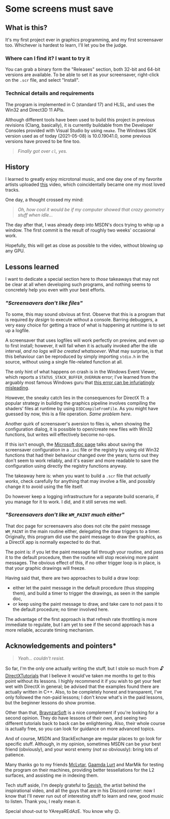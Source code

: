# Some screens must save

## What is this?

It's my first project ever in graphics programming, and my first screensaver too. Whichever is hardest to learn, I'll let you be the judge.

### Where can I find it? I want to try it

You can grab a binary form the "Releases" section, both 32-bit and 64-bit versions are available. To be able to set it as your screensaver, right-click on the ``.scr`` file, and select "Install".

### Technical details and requirements

The program is implemented in C (standard 17) and HLSL, and uses the Win32 and Direct3D 11 APIs.

Although different tools have been used to build this project in previous revisions (Clang, basically), it is currently buildable from the Developer Consoles provided with Visual Studio by using ``nmake``. The Windows SDK version used as of today (2021-05-08) is 10.0.19041.0, some previous versions have proved to be fine too.

> _Finally got over ``cl``, yes._

## History

I learned to greatly enjoy microtonal music, and one day one of my favorite artists uploaded [this](https://www.youtube.com/watch?v=fCOFjBQ-oKw) video, which coincidentally became one my most loved tracks.

One day, a thought crossed my mind:

> _Oh, how cool it would be if my computer showed that crazy geometry stuff when idle..._

The day after that, I was already deep into MSDN's docs trying to whip up a window. The first commit is the result of roughly two weeks' occasional work.

Hopefully, this will get as close as possible to the video, without blowing up any GPU.

## Lessons learned

I want to dedicate a special section here to _those_ takeaways that may not be clear at all when developing such programs, and nothing seems to concretely help you even with your best efforts.

### _"Screensavers don't like files"_

To some, this may sound obvious at first. Observe that this is a program that is required _by design_ to execute without a console. Barring debuggers, a very easy choice for getting a trace of what is happening at runtime is to set up a logfile.

A screensaver that uses logfiles will work perfectly on preview, and even up to first install; however, it will fail when it is actually invoked after the idle interval, _and no logs will be created whatsoever_. What may surprise, is that this behaviour can be reproduced by simply importing ``stdio.h`` in the source, without using a single file-related function at all.

The only hint of what happens on crash is in the Windows Event Viewer, which reports a ``STATUS_STACK_BUFFER_OVERRUN`` error; I've learned from the arguably most famous Windows guru that [this error can be infuriatingly misleading](https://devblogs.microsoft.com/oldnewthing/20190108-00/?p=100655).

However, the sneaky catch lies in the consequences for DirectX 11: a popular strategy in building the graphics pipeline involves compiling the shaders' files at runtime by using ``D3DCompileFromFile``. As you might have guessed by now, this is a file operation. _Same problem here_.

Another quirk of screensaver's aversion to files is, when showing the configuration dialog, it is possible to open/create new files with Win32 functions, but writes will effectively become no-ops.

If this isn't enough, the [Microsoft doc page](https://docs.microsoft.com/en-us/windows/win32/lwef/screen-saver-library#creating-a-screen-saver) talks about saving the screensaver configuration in a ``.ini`` file _or_ the registry by using old Win32 functions that had their behaviour changed over the years; turns out they don't seem to work reliably, and it's easier and more readable to save the configuration using directly the registry functions anyway.

The takeaway here is: when you want to build a ``.scr`` file that _actually works_, check carefully for anything that may involve a file, and possibly change it to avoid using the file itself.

Do however keep a logging infrastructure for a separate build scenario, if you manage for it to work. I did, and it still serves me well.

### _"Screensavers don't like ``WM_PAINT`` much either"_

That doc page for screensavers also does not cite the paint message ``WM_PAINT`` in the main routine either, delegating the draw triggers to a timer. Originally, this program did use the paint message to draw the graphics, as a DirectX app is normally expected to do that.

The point is: if you let the paint message fall through your routine, and pass it to the default procedure, then the routine will stop receiving more paint messages. The obvious effect of this, if no other trigger loop is in place, is that your graphic drawings will freeze.

Having said that, there are two approaches to build a draw loop:
* either let the paint message in the default procedure (thus stopping them), and build a timer to trigger the drawings, as seen in the sample doc,
* or keep using the paint message to draw, and take care to not pass it to the default procedure; no timer involved here.

The advantage of the first approach is that refresh rate throttling is more immediate to regulate, but I am yet to see if the second approach has a more reliable, accurate timing mechanism.

## Acknowledgements and pointers*

> _Yeah... couldn't resist._

So far, I'm the only one actually writing the stuff, but I stole so much from 🔓[DirectXTutorials](http://www.directxtutorial.com/) that I believe it would've taken me months to get to this point without its lessons. I highly recommend it if you wish to get your feet wet with DirectX in general; be advised that the examples found there are actually written in C++. Also, to be completely honest and transparent, I've only followed the non-paid lessons; I don't know what's in the paid lessons, but the beginner lessons do show promise.

Other than that, [BraynzarSoft](https://www.braynzarsoft.net/) is a nice complement if you're looking for a second opinion. They do have lessons of their own, and seeing two different tutorials back to back can be enlightening. Also, their whole course is actually free, so you can look for guidance on more advanced topics.

And of course, MSDN and StackExchange are regular places to go look for specific stuff. Although, in my opinion, sometimes MSDN can be your best friend (obviously), and your worst enemy (_not so_ obviously): bring lots of patience.

Many thanks go to my friends [McLytar](https://github.com/mclytar), [Gaamda Lurt](https://github.com/gaamdalurt) and MarMik for testing the program on their machines, providing better tessellations for the L2 surfaces, and assisting me in indexing them.

Tech stuff aside, I'm deeply grateful to [Sevish](https://www.youtube.com/channel/UCmq2yMo-lTfC7BQLth_PqOw), the artist behind the inspirational video, and all the guys that are in his Discord corner: now I know that I'll never run out of interesting stuff to learn and new, good music to listen. Thank you, I really mean it.

Special shout-out to YAreyaREdAzE. You know why 😉.
